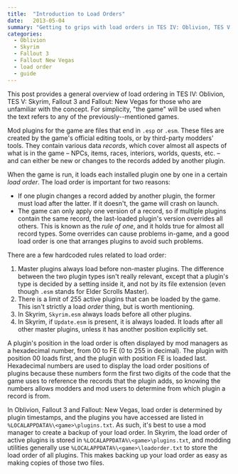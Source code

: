 ```yaml
---
title:  "Introduction to Load Orders"
date:   2013-05-04
summary: "Getting to grips with load orders in TES IV: Oblivion, TES V: Skyrim, Fallout 3 and Fallout: New Vegas."
categories:
  - Oblivion
  - Skyrim
  - Fallout 3
  - Fallout New Vegas
  - load order
  - guide
---
```


This post provides a general overview of load ordering in TES IV: Oblivion, TES V: Skyrim, Fallout 3 and Fallout: New Vegas for those who are unfamiliar with the concept. For simplicity, "the game" will be used when the text refers to any of the previously--mentioned games.

Mod plugins for the game are files that end in `.esp` or `.esm`. These files are created by the game's official editing tools, or by third-party modders' tools. They contain various data *records*, which cover almost all aspects of what is in the game – NPCs, items, races, interiors, worlds, quests, etc. – and can either be new or changes to the records added by another plugin.

When the game is run, it loads each installed plugin one by one in a certain *load order*. The load order is important for two reasons:

* If one plugin changes a record added by another plugin, the former must load after the latter. If it doesn't, the game will crash on launch.
* The game can only apply one version of a record, so if multiple plugins contain the same record, the last-loaded plugin's version overrides all others. This is known as the *rule of one*, and it holds true for almost all record types. Some overrides can cause problems in-game, and a good load order is one that arranges plugins to avoid such problems.

There are a few hardcoded rules related to load order:

1. Master plugins always load before non-master plugins. The difference between the two plugin types isn't really relevant, except that a plugin's type is decided by a setting inside it, and not by its file extension (even though `.esm` stands for Elder Scrolls Master).
2. There is a limit of 255 active plugins that can be loaded by the game. This isn't strictly a load *order* thing, but is worth mentioning.
3. In Skyrim, `Skyrim.esm` always loads before all other plugins.
4. In Skyrim, if `Update.esm` is present, it is always loaded. It loads after all other master plugins, unless it has another position explicitly set.

A plugin's position in the load order is often displayed by mod managers as a hexadecimal number, from 00 to FE (0 to 255 in decimal). The plugin with position 00 loads first, and the plugin with position FE is loaded last. Hexadecimal numbers are used to display the load order positions of plugins because these numbers form the first two digits of the code that the game uses to reference the records that the plugin adds, so knowing the numbers allows modders and mod users to determine from which plugin a record is from.

In Oblivion, Fallout 3 and Fallout: New Vegas, load order is determined by plugin timestamps, and the plugins you have accessed are listed in `%LOCALAPPDATA%\<game>\plugins.txt`. As such, it's best to use a mod manager to create a backup of your load order. In Skyrim, the load order of active plugins is stored in `%LOCALAPPDATA%\<game>\plugins.txt`, and modding utilities generally use `%LOCALAPPDATA%\<game>\loadorder.txt` to store the load order of all plugins. This makes backing up your load order as easy as making copies of those two files.
